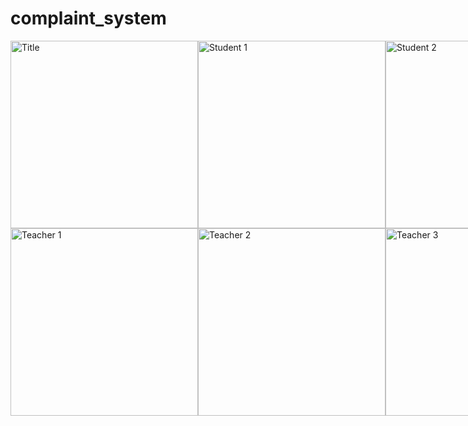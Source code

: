 # complaint_system
<div style="display: flex; align-items: center;">
  <img src="https://github.com/user-attachments/assets/8d60fc10-61f0-4893-8314-9e0d470b438d" alt="Title" width="300">
  <img src="https://github.com/user-attachments/assets/66dac06d-bb84-4ee4-b5b7-1690cba51929" alt="Student 1" width="300">
  <img src="https://github.com/user-attachments/assets/20d95114-4e78-4258-8479-7b59610b5cb3" alt="Student 2" width="300">
  <img src="https://github.com/user-attachments/assets/785bd0eb-4f89-4b1a-a6af-fe7ccc4f3c9e" alt="student 3" width="300">
  <img src="https://github.com/user-attachments/assets/6bc338f6-7e3b-4e84-af77-4695c64358d2" alt="student 4" width="300">  
</div>
<div style="display: flex; align-items: center;">
  <img src="https://github.com/user-attachments/assets/2fd39eec-d280-45f0-9472-acb580d67cfd" alt="Teacher 1" width="300"> 
 <img src="https://github.com/user-attachments/assets/0ecd0350-9cb5-4523-a0b1-71d683d3f67c" alt="Teacher 2" width="300"> 
 <img src="https://github.com/user-attachments/assets/01f6b860-7470-417e-b41e-523dfcaa2944" alt="Teacher 3" width="300"> 
 <img src="https://github.com/user-attachments/assets/00aa28a2-cdb1-43a8-9008-70c0620f6cdf" alt="Teacher 4" width="300"> 
</div>


